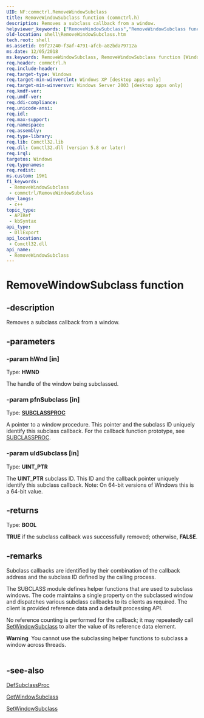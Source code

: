 ```yaml
---
UID: NF:commctrl.RemoveWindowSubclass
title: RemoveWindowSubclass function (commctrl.h)
description: Removes a subclass callback from a window.
helpviewer_keywords: ["RemoveWindowSubclass","RemoveWindowSubclass function [Windows Shell]","commctrl/RemoveWindowSubclass","inet_RemoveWindowSubclass","shell.RemoveWindowSubclass"]
old-location: shell\RemoveWindowSubclass.htm
tech.root: shell
ms.assetid: 09f27240-f3af-4791-afcb-a82bda79712a
ms.date: 12/05/2018
ms.keywords: RemoveWindowSubclass, RemoveWindowSubclass function [Windows Shell], commctrl/RemoveWindowSubclass, inet_RemoveWindowSubclass, shell.RemoveWindowSubclass
req.header: commctrl.h
req.include-header: 
req.target-type: Windows
req.target-min-winverclnt: Windows XP [desktop apps only]
req.target-min-winversvr: Windows Server 2003 [desktop apps only]
req.kmdf-ver: 
req.umdf-ver: 
req.ddi-compliance: 
req.unicode-ansi: 
req.idl: 
req.max-support: 
req.namespace: 
req.assembly: 
req.type-library: 
req.lib: Comctl32.lib
req.dll: Comctl32.dll (version 5.8 or later)
req.irql: 
targetos: Windows
req.typenames: 
req.redist: 
ms.custom: 19H1
f1_keywords:
 - RemoveWindowSubclass
 - commctrl/RemoveWindowSubclass
dev_langs:
 - c++
topic_type:
 - APIRef
 - kbSyntax
api_type:
 - DllExport
api_location:
 - Comctl32.dll
api_name:
 - RemoveWindowSubclass
---
```


# RemoveWindowSubclass function


## -description

Removes a subclass callback from a window.

## -parameters

### -param hWnd [in]

Type: <b>HWND</b>

The handle of the window being subclassed.

### -param pfnSubclass [in]

Type: <b><a href="https://docs.microsoft.com/windows/desktop/api/commctrl/nc-commctrl-subclassproc">SUBCLASSPROC</a></b>

A pointer to a window procedure. This pointer and the subclass ID uniquely identify this subclass callback. For the callback function prototype, see <a href="https://docs.microsoft.com/windows/desktop/api/commctrl/nc-commctrl-subclassproc">SUBCLASSPROC</a>.

### -param uIdSubclass [in]

Type: <b>UINT_PTR</b>

The <b>UINT_PTR</b> subclass ID. This ID and the callback pointer uniquely identify this subclass callback. Note: On 64-bit versions of Windows this is a 64-bit value.

## -returns

Type: <b>BOOL</b>

<b>TRUE</b> if the subclass callback was successfully removed; otherwise, <b>FALSE</b>.

## -remarks

Subclass callbacks are identified by their combination of the callback address and the subclass ID defined by the calling process.

The SUBCLASS module defines helper functions that are used to subclass windows. The code maintains a single property on the subclassed window and dispatches various subclass callbacks to its clients as required. The client is provided reference data and a default processing API.

No reference counting is performed for the callback; it may repeatedly call <a href="https://docs.microsoft.com/windows/desktop/api/commctrl/nf-commctrl-setwindowsubclass">SetWindowSubclass</a> to alter the value of its reference data element.

<div class="alert"><b>Warning</b>  You cannot use the subclassing helper functions to subclass a window across threads.</div>
<div> </div>

## -see-also

<a href="https://docs.microsoft.com/windows/desktop/api/commctrl/nf-commctrl-defsubclassproc">DefSubclassProc</a>



<a href="https://docs.microsoft.com/windows/desktop/api/commctrl/nf-commctrl-getwindowsubclass">GetWindowSubclass</a>



<a href="https://docs.microsoft.com/windows/desktop/api/commctrl/nf-commctrl-setwindowsubclass">SetWindowSubclass</a>

